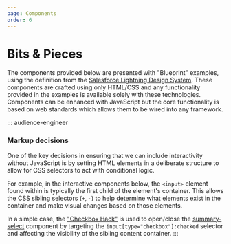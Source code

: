 ```yaml
---
page: Components
order: 6
---
```


# Bits & Pieces

The components provided below are presented with "Blueprint" examples, using the definition from the [Salesforce Lightning Design System](https://www.lightningdesignsystem.com/components/overview/). These components are crafted using only HTML/CSS and any functionality provided in the examples is available solely with these technologies. Components can be enhanced with JavaScript but the core functionality is based on web standards which allows them to be wired into any framework.

::: audience-engineer
### Markup decisions
One of the key decisions in ensuring that we can include interactivity without JavaScript is by setting HTML elements in a deliberate structure to allow for CSS selectors to act with conditional logic.

For example, in the interactive components below, the `<input>` element found within is typically the first child of the element's container. This allows the CSS sibling selectors (`+`, `~`) to help determine what elements exist in the container and make visual changes based on those elements.

In a simple case, the ["Checkbox Hack"](https://css-tricks.com/the-checkbox-hack/) is used to open/close the [summary-select](#summary-select) component by targeting the `input[type="checkbox"]:checked` selector and affecting the visibility of the sibling content container.
:::
